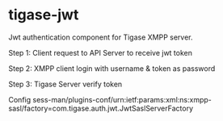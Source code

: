 tigase-jwt
============

Jwt authentication component for Tigase XMPP server.

Step 1: Client request to API Server to receive jwt token

Step 2: XMPP client login with username & token as password

Step 3: Tigase Server verify token

Config 
sess-man/plugins-conf/urn\:ietf\:params\:xml\:ns\:xmpp-sasl/factory=com.tigase.auth.jwt.JwtSaslServerFactory
